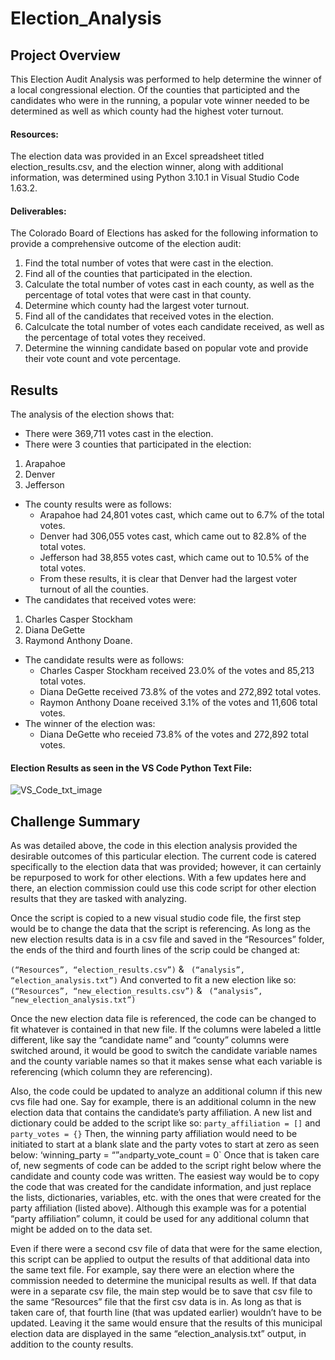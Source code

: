 # Election_Analysis

## Project Overview
This Election Audit Analysis was performed to help determine the winner of a local congressional election. Of the counties that participted and the candidates who were in the running, a popular vote winner needed to be determined as well as which county had the highest voter turnout.

#### Resources:
The election data was provided in an Excel spreadsheet titled election_results.csv, and the election winner, along with additional information, was determined using Python 3.10.1 in Visual Studio Code 1.63.2. 

#### Deliverables:
The Colorado Board of Elections has asked for the following information to provide a comprehensive outcome of the election audit:

1. Find the total number of votes that were cast in the election.
2. Find all of the counties that participated in the election.
3. Calculate the total number of votes cast in each county, as well as the percentage of total votes that were cast in that county.
4. Determine which county had the largest voter turnout.
5. Find all of the candidates that received votes in the election.
6. Calculcate the total number of votes each candidate received, as well as the percentage of total votes they received.
7. Determine the winning candidate based on popular vote and provide their vote count and vote percentage.

## Results
The analysis of the election shows that:
- There were 369,711 votes cast in the election.
- There were 3 counties that participated in the election: 
1. Arapahoe
2. Denver
3. Jefferson
- The county results were as follows:
    - Arapahoe had 24,801 votes cast, which came out to 6.7% of the total votes.
    - Denver had 306,055 votes cast, which came out to 82.8% of the total votes.
    - Jefferson had 38,855 votes cast, which came out to 10.5% of the total votes.
    - From these results, it is clear that Denver had the largest voter turnout of all the counties.
- The candidates that received votes were: 
1. Charles Casper Stockham
2. Diana DeGette
3. Raymond Anthony Doane.
- The candidate results were as follows:
    - Charles Casper Stockham received 23.0% of the votes and 85,213 total votes.
    - Diana DeGette received 73.8% of the votes and 272,892 total votes.
    - Raymon Anthony Doane received 3.1% of the votes and 11,606 total votes.
- The winner of the election was:
    - Diana DeGette who receied 73.8% of the votes and 272,892 total votes.
#### Election Results as seen in the VS Code Python Text File:

![VS_Code_txt_image](https://user-images.githubusercontent.com/94764735/148705273-70c9f3d0-a76f-45a2-87f4-b0f90619f612.png)


## Challenge Summary
As was detailed above, the code in this election analysis provided the desirable outcomes of this particular election. The current code is catered specifically to the election data that was provided; however, it can certainly be repurposed to work for other elections. With a few updates here and there, an election commission could use this code script for other election results that they are tasked with analyzing.

Once the script is copied to a new visual studio code file, the first step would be to change the data that the script is referencing. As long as the new election results data is in a csv file and saved in the “Resources” folder, the ends of the third and fourth lines of the scrip could be changed at:

`(“Resources”, “election_results.csv”)` & ` (“analysis”, “election_analysis.txt”)`
And converted to fit a new election like so:
`(“Resources”, “new_election_results.csv”)` & ` (“analysis”, “new_election_analysis.txt”)`

Once the new election data file is referenced, the code can be changed to fit whatever is contained in that new file. If the columns were labeled a little different, like say the “candidate name” and “county” columns were switched around, it would be good to switch the candidate variable names and the county variable names so that it makes sense what each variable is referencing (which column they are referencing).

Also, the code could be updated to analyze an additional column if this new cvs file had one. Say for example, there is an additional column in the new election data that contains the candidate’s party affiliation. A new list and dictionary could be added to the script like so:
`party_affiliation = []` and `party_votes = {}`
Then, the winning party affiliation would need to be initiated to start at a blank slate and the party votes to start at zero as seen below:
‘winning_party = “”` and `party_vote_count = 0`
Once that is taken care of, new segments of code can be added to the script right below where the candidate and county code was written. The easiest way would be to copy the code that was created for the candidate information, and just replace the lists, dictionaries, variables, etc. with the ones that were created for the party affiliation (listed above). Although this example was for a potential “party affiliation” column, it could be used for any additional column that might be added on to the data set.

Even if there were a second csv file of data that were for the same election, this script can be applied to output the results of that additional data into the same text file. For example, say there were an election where the commission needed to determine the municipal results as well. If that data were in a separate csv file, the main step would be to save that csv file to the same “Resources” file that the first csv data is in. As long as that is taken care of, that fourth line (that was updated earlier) wouldn’t have to be updated. Leaving it the same would ensure that the results of this municipal election data are displayed in the same “election_analysis.txt” output, in addition to the county results.

